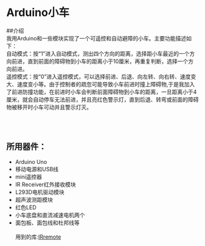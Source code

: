 # Arduino小车

##介绍
<br/>
我用Arduino和一些模块实现了一个可遥控和自动避障的小车。主要功能描述如下：<br/>
自动模式：按“1”进入自动模式，测出四个方向的距离，选择距小车最近的一个方向前进，直到前面的障碍物到小车的距离小于10厘米，再重复判断，选择一个方向前进。<br/>
遥控模式：按“0”进入遥控模式，可以选择前进、后退、向左转、向右转、速度变大、速度变小等。由于控制者的疏忽可能导致小车前进时撞上障碍物,于是我加入了前进防撞功能，在前进时小车会判断前面障碍物到小车的距离，一旦距离小于4厘米，就会自动停车无法前进，并且亮红色警示灯，直到后退、转弯或前面的障碍物被移开时小车可动并且警示灯灭。<br/><br/>

<br/>

所用器件：
--
* Arduino Uno
* 移动电源和USB线
* mini遥控器
* IR Receiver红外接收模块
* L293D电机驱动模块
* 超声波测距模块
* 红色LED
* 小车底盘和直流减速电机两个
* 面包板、面包线和杜邦线等
<br/><br/>
用到的库:[IRremote](https://github.com/z3t0/Arduino-IRremote)
